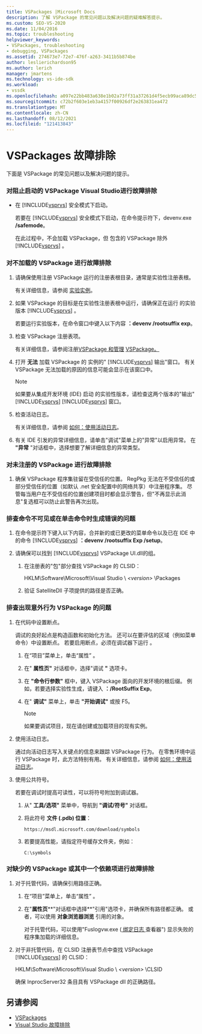 ```yaml
---
title: VSPackages |Microsoft Docs
description: 了解 VSPackage 的常见问题以及解决问题的疑难解答提示。
ms.custom: SEO-VS-2020
ms.date: 11/04/2016
ms.topic: troubleshooting
helpviewer_keywords:
- VSPackages, troubleshooting
- debugging, VSPackages
ms.assetid: 274673e7-72e7-476f-a263-3411b5b874be
author: leslierichardson95
ms.author: lerich
manager: jmartens
ms.technology: vs-ide-sdk
ms.workload:
- vssdk
ms.openlocfilehash: a097e22bb483a638e1b02a73ff31a37261d4f5ecb99aca89dc5354ea78ece0b6
ms.sourcegitcommit: c72b2f603e1eb3a4157f00926df2e263831ea472
ms.translationtype: MT
ms.contentlocale: zh-CN
ms.lasthandoff: 08/12/2021
ms.locfileid: "121413843"
---
```

# <a name="troubleshooting-vspackages"></a>VSPackages 故障排除
下面是 VSPackage 的常见问题以及解决问题的提示。

### <a name="to-troubleshoot-a-vspackage-that-keeps-visual-studio-from-starting"></a>对阻止启动的 VSPackage Visual Studio进行故障排除

- 在 [!INCLUDE[vsprvs](../code-quality/includes/vsprvs_md.md)] 安全模式下启动。

   若要在 [!INCLUDE[vsprvs](../code-quality/includes/vsprvs_md.md)] 安全模式下启动，在命令提示符下，devenv.exe **/safemode**。

   在此过程中，不会加载 VSPackage，但 包含的 VSPackage 除外 [!INCLUDE[vsprvs](../code-quality/includes/vsprvs_md.md)] 。

### <a name="to-troubleshoot-a-vspackage-that-does-not-load"></a>对不加载的 VSPackage 进行故障排除

1. 请确保使用注册 VSPackage 运行的注册表根目录，通常是实验性注册表根。

    有关详细信息，请参阅 [实验实例](../extensibility/the-experimental-instance.md)。

2. 如果 VSPackage 的目标是在实验性注册表根中运行，请确保正在运行 的实验版本 [!INCLUDE[vsprvs](../code-quality/includes/vsprvs_md.md)] 。

    若要运行实验版本，在命令窗口中键入以下内容 **：devenv /rootsuffix exp**。

3. 检查 VSPackage 注册表项。

    有关详细信息，请参阅注册[VSPackage 和管理](registering-and-unregistering-vspackages.md) [VSPackage。](../extensibility/managing-vspackages.md)

4. 打开 **无法** 加载 VSPackage 的 实例的" [!INCLUDE[vsprvs](../code-quality/includes/vsprvs_md.md)] 输出"窗口。 有关 VSPackage 无法加载的原因的信息可能会显示在该窗口中。

   > [!NOTE]
   > 如果要从集成开发环境 (IDE) 启动 的实验性版本，请检查这两个版本的"输出" [!INCLUDE[vsprvs](../code-quality/includes/vsprvs_md.md)] [!INCLUDE[vsprvs](../code-quality/includes/vsprvs_md.md)] 窗口。 

5. 检查活动日志。

    有关详细信息，请参阅 [如何：使用活动日志](../extensibility/how-to-use-the-activity-log.md)。

6. 有关 IDE 引发的异常详细信息，请单击"调试"菜单上的"异常"以启用异常。 在 **"异常** "对话框中，选择想要了解详细信息的异常类型。

### <a name="to-troubleshoot-a-vspackage-that-does-not-register"></a>对未注册的 VSPackage 进行故障排除

1. 确保 VSPackage 程序集驻留在受信任的位置。 RegPkg 无法在不受信任的或部分受信任的位置（如默认 .net 安全配置中的网络共享）中注册程序集。 尽管每当用户在不受信任的位置创建项目时都会显示警告，但"不再显示此消息"复选框可以防止此警告再次出现。

### <a name="to-troubleshoot-a-command-that-is-not-visible-or-that-generates-an-error-when-you-click-a-command"></a>排查命令不可见或在单击命令时生成错误的问题

1. 在命令提示符下键入以下内容，合并新的或已更改的菜单命令以及已在 IDE 中的命令 [!INCLUDE[vsprvs](../code-quality/includes/vsprvs_md.md)] **：devenv /rootsuffix Exp /setup**。

2. 请确保可以找到 [!INCLUDE[vsprvs](../code-quality/includes/vsprvs_md.md)] VSPackage UI.dll的组。

   1. 在注册表的"包"部分查找 VSPackage 的 CLSID：

        HKLM\Software\Microsoft\Visual Studio \\ *\<version>* \Packages

   2. 验证 SatelliteDll 子项提供的路径是否正确。

### <a name="to-troubleshoot-a-vspackage-that-behaves-unexpectedly"></a>排查出现意外行为 VSPackage 的问题

1. 在代码中设置断点。

     调试的良好起点是构造函数和初始化方法。 还可以在要评估的区域（例如菜单命令）中设置断点。 若要启用断点，必须在调试器下运行 。

    1. 在“项目”菜单上，单击“属性”   。

    2. 在" **属性页"** 对话框中，选择"调试 **"** 选项卡。

    3. 在 **"命令行参数"** 框中，键入 VSPackage 面向的开发环境的根后缀。 例如，若要选择实验性生成，请键入 **：/RootSuffix Exp**。

    4. 在" **调试"** 菜单上，单击 **"开始调试"** 或按 F5。

        > [!NOTE]
        > 如果要调试项目，现在请创建或加载项目的现有实例。

2. 使用活动日志。

     通过向活动日志写入关键点的信息来跟踪 VSPackage 行为。 在零售环境中运行 VSPackage 时，此方法特别有用。 有关详细信息，请参阅 [如何：使用活动日志](../extensibility/how-to-use-the-activity-log.md)。

3. 使用公共符号。

     若要在调试时提高可读性，可以将符号附加到调试器。

    1. 从" **工具/选项"** 菜单中，导航到 **"调试/符号"** 对话框。

    2. 将此符号 **文件 (.pdb) 位置**：

         `https://msdl.microsoft.com/download/symbols`

    3. 若要提高性能，请指定符号缓存文件夹，例如：

        ```
        C:\symbols
        ```

### <a name="to-troubleshoot-a-missing-vspackage-or-one-of-its-dependencies"></a>对缺少的 VSPackage 或其中一个依赖项进行故障排除

1. 对于托管代码，请确保引用路径正确。

   1. 在“项目”菜单上，单击“属性”   。

   2. 在"**属性页****"对话框中选择**"引用"选项卡，并确保所有路径都正确。 或者，可以使用 **对象浏览器浏览** 引用的对象。

        对于托管代码，可以使用"Fuslogvw.exe ([ 绑定日志 ](/dotnet/framework/tools/fuslogvw-exe-assembly-binding-log-viewer) 查看器") 显示失败的程序集加载的详细信息。

2. 对于非托管代码，在 CLSID 注册表节点中查找 VSPackage [!INCLUDE[vsprvs](../code-quality/includes/vsprvs_md.md)] 的 CLSID：

    HKLM\Software\Microsoft\Visual Studio \\ *\<version>* \CLSID

   确保 InprocServer32 条目具有 VSPackage dll 的正确路径。

## <a name="see-also"></a>另请参阅
- [VSPackages](../extensibility/internals/vspackages.md)
- [Visual Studio 故障排除](/troubleshoot/visualstudio/welcome-visual-studio/)
